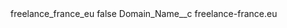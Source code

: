 <?xml version="1.0" encoding="UTF-8"?>
<CustomMetadata xmlns="http://soap.sforce.com/2006/04/metadata" xmlns:xsi="http://www.w3.org/2001/XMLSchema-instance" xmlns:xsd="http://www.w3.org/2001/XMLSchema">
    <label>freelance_france_eu</label>
    <protected>false</protected>
    <values>
        <field>Domain_Name__c</field>
        <value xsi:type="xsd:string">freelance-france.eu</value>
    </values>
</CustomMetadata>
